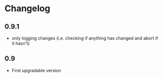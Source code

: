 Changelog
=========

0.9.1
-----

- only logging changes (i.e. checking if anything has changed and abort if it hasn't)

0.9
---

- First upgradable version
